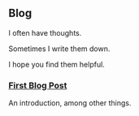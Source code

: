 ## Blog

I often have thoughts.

Sometimes I write them down.

I hope you find them helpful.

### [First Blog Post](/blog/0)

An introduction, among other things.